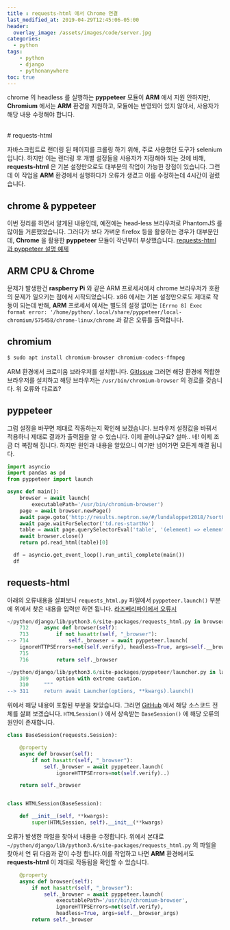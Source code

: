```yaml
---
title : requests-html 에서 Chrome 연결
last_modified_at: 2019-04-29T12:45:06-05:00
header:
  overlay_image: /assets/images/code/server.jpg
categories:
  - python
tags: 
    - python
    - django
    - pythonanywhere
toc: true 
---
```


chrome 의 headless 를 실행하는 **pyppeteer** 모듈이 **ARM** 에서 지원 안하지만, **Chromium** 에서는 **ARM** 환경을 지원하고, 모듈에는 반영되어 있지 않아서, 사용자가 해당 내용 수정해야 합니다.

<br/>
# requests-html

자바스크립트로 랜더링 된 페이지를 크롤링 하기 위해, 주로 사용했던 도구가 selenium 입니다. 하지만 이는 렌더링 후 개별 설정들을 사용자가 지정해야 되는 것에 비해, **requests-html** 은 기본 설정만으로도 대부분의 작업이 가능한 장점이 있습니다. 그런데 이 작업을 **ARM** 환경에서 실행하다가 오류가 생겼고 이를 수정하는데 4시간이 걸렸습니다. 

## chrome & pyppeteer

이번 정리를 하면서 알게된 내용인데, 예전에는 head-less 브라우저로 PhantomJS 를 많이들 거론했었습니다. 그러다가 보다 가벼운 firefox 등을 활용하는 경우가 대부분인데, **Chrome** 을 활용한 **pyppeteer** 모듈이 작년부터 부상했습니다. [requests-html 과 pyppeteer 설명 예제](https://beenje.github.io/blog/posts/parsing-javascript-rendered-pages-in-python-with-pyppeteer/) 


## ARM CPU & Chrome

문제가 발생한건 **raspberry Pi** 와 같은 ARM 프로세서에서 chrome 브라우저가 호환의 문제가 일으키는 점에서 시작되었습니다. x86 에서는 기본 설정만으로도 제대로 작동이 되는데 반해, **ARM** 프로세서 에서는 별도의 설정 없이는 `[Errno 8] Exec format error: '/home/python/.local/share/pyppeteer/local-chromium/575458/chrome-linux/chrome` 과 같은 오류를 출력합니다.

## chromium

```php
$ sudo apt install chromium-browser chromium-codecs-ffmpeg
```
ARM 환경에서 크로미움 브라우저를 설치합니다. [GitIssue](https://github.com/GoogleChrome/puppeteer/issues/550) 그러면 해당 환경에 적합한 브라우저를 설치하고 해당 브라우저는 `/usr/bin/chromium-browser` 의 경로를 갖습니다. 위 오류와 다르죠? 

## pyppeteer

그럼 설정을 바꾸면 제대로 작동하는지 확인해 보겠습니다. 브라우저 설정값을 바꿔서 적용하니 제대로 결과가 출력됨을 알 수 있습니다. 이제 끝이냐구요? 설마.. 네! 이제 조금 더 복잡해 집니다. 하지만 원인과 내용을 알았으니 여기만 넘어가면 모든게 해결 됩니다.

```python
import asyncio
import pandas as pd
from pyppeteer import launch

async def main():
    browser = await launch(
        executablePath='/usr/bin/chromium-browser')
    page = await browser.newPage()
    await page.goto('http://results.neptron.se/#/lundaloppet2018/?sortOrder=Place&raceId=99&page=0&pageSize=25')
    await page.waitForSelector('td.res-startNo')
    table = await page.querySelectorEval('table', '(element) => element.outerHTML')
    await browser.close()
    return pd.read_html(table)[0]

  df = asyncio.get_event_loop().run_until_complete(main())
  df
```

## requests-html

아래의 오류내용을 살펴보니 `requests_html.py` 파일에서 `pyppeteer.launch()` 부분에 위에서 찾은 내용을 입력만 하면 됩니다.  [라즈베리파이에서 오류시](https://teratail.com/questions/166849)

```python
~/python/django/lib/python3.6/site-packages/requests_html.py in browser(self)
    712     async def browser(self):
    713         if not hasattr(self, "_browser"):
--> 714             self._browser = await pyppeteer.launch(
    ignoreHTTPSErrors=not(self.verify), headless=True, args=self.__browser_args)
    715 
    716         return self._browser

~/python/django/lib/python3.6/site-packages/pyppeteer/launcher.py in launch(options, **kwargs)
    309         option with extreme caution.
    310     """
--> 311     return await Launcher(options, **kwargs).launch()
```

위에서 해당 내용이 포함된 부분을 찾았습니다. 그러면 [GitHub](https://github.com/kennethreitz/requests-html/blob/afa7eb5d53ceb87cc988f70c11320a6d67659db1/requests_html.py) 에서 해당 소스코드 전체를 살펴 보겠습니다. `HTMLSession()` 에서 상속받는 `BaseSession()` 에 해당 오류의 원인이 존재합니다. 

```python
class BaseSession(requests.Session):

    @property
    async def browser(self):
        if not hasattr(self, "_browser"):
            self._browser = await pyppeteer.launch(
                ignoreHTTPSErrors=not(self.verify)..)

    return self._browser


class HTMLSession(BaseSession):

    def __init__(self, **kwargs):
        super(HTMLSession, self).__init__(**kwargs)
```

오류가 발생한 파일을 찾아서 내용을 수정합니다. 위에서 본대로 `~/python/django/lib/python3.6/site-packages/requests_html.py` 의 파일을 찾아서 연 뒤  다음과 같이 수정 합니다.이를 작업하고 나면 **ARM** 환경에서도 **requests-html** 이 제대로 작동됨을 확인할 수 있습니다.

```python
    @property
    async def browser(self):
        if not hasattr(self, "_browser"):
            self._browser = await pyppeteer.launch(
                executablePath='/usr/bin/chromium-browser', 
                ignoreHTTPSErrors=not(self.verify), 
                headless=True, args=self.__browser_args)
        return self._browser
```
